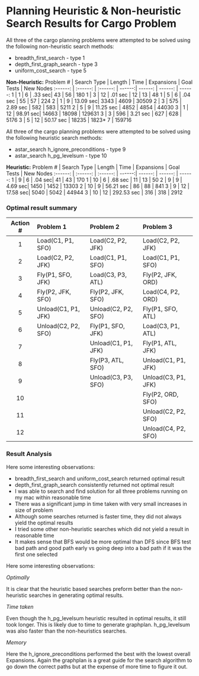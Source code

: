 # Planning Heuristic & Non-heuristic Search Results for Cargo Problem 

All three of the cargo planning problems were attempted to be solved using the following non-heuristic search methods: 

* breadth_first_search - type 1
* depth_first_graph_search - type 3
* uniform_cost_search - type 5

**Non-Heuristic:**
Problem # | Search Type  | Length  | Time   | Expansions | Goal Tests | New Nodes
:------:  | :------:      | :------: | ------:| ------:    | ------:    | ------: 
 1 | 1 | 6 | .33 sec| 43 | 56 | 180 
 1 | 3 | 12 | .01 sec | 12 | 13 | 48
 1 | 5 | 6 | .04 sec | 55 | 57 | 224
 2 | 1 | 9 | 13.09 sec| 3343 | 4609 | 30509 
 2 | 3 | 575 | 2.89 sec | 582 | 583 | 5211
 2 | 5 | 9 | 11.25 sec | 4852 | 4854 | 44030
 3 | 1 | 12 | 98.91 sec| 14663 | 18098 | 129631 
 3 | 3 | 596 | 3.21 sec | 627 | 628 | 5176
 3 | 5 | 12 | 50.17 sec | 18235 | 1823*
 7 | 159716


All three of the cargo planning problems were attempted to be solved using the following heuristic search methods: 

* astar_search h_ignore_preconditions - type 9
* astar_search h_pg_levelsum - type 10

**Heuristic:**
Problem # | Search Type  | Length  | Time   | Expansions | Goal Tests | New Nodes
:------:  | :------:      | :------: | ------:| ------:    | ------:    | ------: 
 1 | 9 | 6 | .04 sec| 41 | 43 | 170 
 1 | 10 | 6 | .68 sec | 11 | 13 | 50
 2 | 9 | 9 | 4.69 sec| 1450 | 1452 | 13303 
 2 | 10 | 9 | 56.21 sec | 86 | 88 | 841
 3 | 9 | 12 | 17.58 sec| 5040 | 5042 | 44944 
 3 | 10 | 12 | 292.53 sec | 316 | 318 | 2912


### Optimal result summary
Action # | Problem 1 | Problem 2 | Problem 3
 :------:  | :------  | :------ | :------  
1 | Load(C1, P1, SFO) | Load(C2, P2, JFK)     | Load(C2, P2, JFK)
2 | Load(C2, P2, JFK) | Load(C1, P1, SFO)     | Load(C1, P1, SFO)
3 | Fly(P1, SFO, JFK) | Load(C3, P3, ATL)     | Fly(P2, JFK, ORD)
4 | Fly(P2, JFK, SFO) | Fly(P2, JFK, SFO)     | Load(C4, P2, ORD)
5 | Unload(C1, P1, JFK) | Unload(C2, P2, SFO) | Fly(P1, SFO, ATL)
6 | Unload(C2, P2, SFO) | Fly(P1, SFO, JFK)   | Load(C3, P1, ATL)
7 |                     | Unload(C1, P1, JFK) | Fly(P1, ATL, JFK)
8 |                     | Fly(P3, ATL, SFO)   | Unload(C1, P1, JFK)
9 |                     | Unload(C3, P3, SFO) | Unload(C3, P1, JFK)
10 |                    |                     | Fly(P2, ORD, SFO)
11 |                    |                     | Unload(C2, P2, SFO)
12 |                    |                     | Unload(C4, P2, SFO)


### Result Analysis

Here some interesting observations: 
* breadth_first_search and uniform_cost_search returned optimal result
* depth_first_graph_search consistently returned not optimal result
* I was able to search and find solution for all three problems running on my mac within reasonable time
* There was a significant jump in time taken with very small increases in size of problem 
* Although some searches returned is faster time, they did not always yield the optimal results
* I tried some other non-heuristic searches which did not yield a result in reasonable time
* It makes sense that BFS would be more optimal than DFS since BFS test bad path and good path early vs going deep into a bad path if it was the first one selected

Here some interesting observations: 

*Optimally*

It is clear that the heuristic based searches preform better than the non-heuristic searches in generating optimal results. 

*Time taken*

Even though the h_pg_levelsum heuristic resulted in optimal results, it still took longer. This is likely due to time to generate graphplan. h_pg_levelsum was also faster than the non-heuristics searches. 

*Memory* 

Here the h_ignore_preconditions performed the best with the lowest overall Expansions. Again the graphplan is a great guide for the search algorithm to go down the correct paths but at the expense of more time to figure it out. 